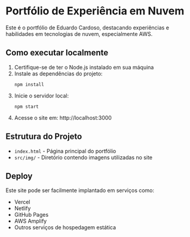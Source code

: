 # Portfólio de Experiência em Nuvem

Este é o portfólio de Eduardo Cardoso, destacando experiências e habilidades em tecnologias de nuvem, especialmente AWS.

## Como executar localmente

1. Certifique-se de ter o Node.js instalado em sua máquina
2. Instale as dependências do projeto:
   ```
   npm install
   ```
3. Inicie o servidor local:
   ```
   npm start
   ```
4. Acesse o site em: http://localhost:3000

## Estrutura do Projeto

- `index.html` - Página principal do portfólio
- `src/img/` - Diretório contendo imagens utilizadas no site

## Deploy

Este site pode ser facilmente implantado em serviços como:
- Vercel
- Netlify
- GitHub Pages
- AWS Amplify
- Outros serviços de hospedagem estática
